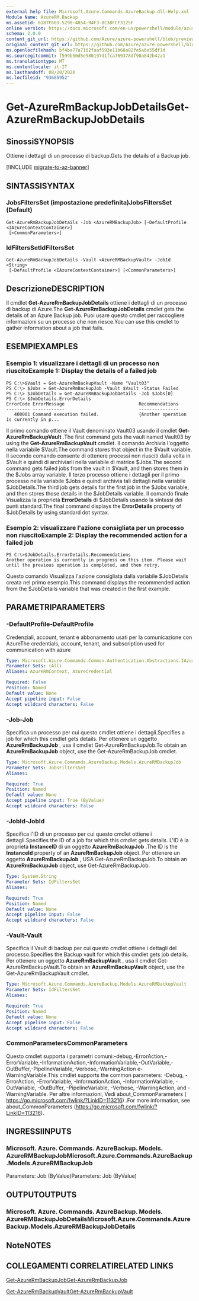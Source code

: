 ```yaml
---
external help file: Microsoft.Azure.Commands.AzureBackup.dll-Help.xml
Module Name: AzureRM.Backup
ms.assetid: 6187F603-5298-4854-94F3-0C38FCF3125F
online version: https://docs.microsoft.com/en-us/powershell/module/azurerm.backup/get-azurermbackupjobdetails
schema: 2.0.0
content_git_url: https://github.com/Azure/azure-powershell/blob/preview/src/ResourceManager/AzureBackup/Commands.AzureBackup/help/Get-AzureRmBackupJobDetails.md
original_content_git_url: https://github.com/Azure/azure-powershell/blob/preview/src/ResourceManager/AzureBackup/Commands.AzureBackup/help/Get-AzureRmBackupJobDetails.md
ms.openlocfilehash: bf4ba77a7162faaf593e11b68a82fe5a6e55df1d
ms.sourcegitcommit: f599b50d5e980197d1fca769378df90a842b42a1
ms.translationtype: MT
ms.contentlocale: it-IT
ms.lasthandoff: 08/20/2020
ms.locfileid: "93685952"
---
```

# <span data-ttu-id="f1d23-101">Get-AzureRmBackupJobDetails</span><span class="sxs-lookup"><span data-stu-id="f1d23-101">Get-AzureRmBackupJobDetails</span></span>

## <span data-ttu-id="f1d23-102">Sinossi</span><span class="sxs-lookup"><span data-stu-id="f1d23-102">SYNOPSIS</span></span>
<span data-ttu-id="f1d23-103">Ottiene i dettagli di un processo di backup.</span><span class="sxs-lookup"><span data-stu-id="f1d23-103">Gets the details of a Backup job.</span></span>

[!INCLUDE [migrate-to-az-banner](../../includes/migrate-to-az-banner.md)]

## <span data-ttu-id="f1d23-104">SINTASSI</span><span class="sxs-lookup"><span data-stu-id="f1d23-104">SYNTAX</span></span>

### <span data-ttu-id="f1d23-105">JobsFiltersSet (impostazione predefinita)</span><span class="sxs-lookup"><span data-stu-id="f1d23-105">JobsFiltersSet (Default)</span></span>
```
Get-AzureRmBackupJobDetails -Job <AzureRMBackupJob> [-DefaultProfile <IAzureContextContainer>]
 [<CommonParameters>]
```

### <span data-ttu-id="f1d23-106">IdFiltersSet</span><span class="sxs-lookup"><span data-stu-id="f1d23-106">IdFiltersSet</span></span>
```
Get-AzureRmBackupJobDetails -Vault <AzureRMBackupVault> -JobId <String>
 [-DefaultProfile <IAzureContextContainer>] [<CommonParameters>]
```

## <span data-ttu-id="f1d23-107">Descrizione</span><span class="sxs-lookup"><span data-stu-id="f1d23-107">DESCRIPTION</span></span>
<span data-ttu-id="f1d23-108">Il cmdlet **Get-AzureRmBackupJobDetails** ottiene i dettagli di un processo di backup di Azure.</span><span class="sxs-lookup"><span data-stu-id="f1d23-108">The **Get-AzureRmBackupJobDetails** cmdlet gets the details of an Azure Backup job.</span></span>
<span data-ttu-id="f1d23-109">Puoi usare questo cmdlet per raccogliere informazioni su un processo che non riesce.</span><span class="sxs-lookup"><span data-stu-id="f1d23-109">You can use this cmdlet to gather information about a job that fails.</span></span>

## <span data-ttu-id="f1d23-110">ESEMPI</span><span class="sxs-lookup"><span data-stu-id="f1d23-110">EXAMPLES</span></span>

### <span data-ttu-id="f1d23-111">Esempio 1: visualizzare i dettagli di un processo non riuscito</span><span class="sxs-lookup"><span data-stu-id="f1d23-111">Example 1: Display the details of a failed job</span></span>
```
PS C:\>$Vault = Get-AzureRmBackupVault -Name "Vault03" 
PS C:\> $Jobs = Get-AzureRmBackupJob -Vault $Vault -Status Failed
PS C:\> $JobDetails = Get-AzureRmBackupJobDetails -Job $Jobs[0]
PS C:\> $JobDetails.ErrorDetails
ErrorCode ErrorMessage                            Recommendations
--------- ------------                            ---------------
   400001 Command execution failed.               {Another operation is currently in p...
```

<span data-ttu-id="f1d23-112">Il primo comando ottiene il Vault denominato Vault03 usando il cmdlet **Get-AzureRmBackupVault** .</span><span class="sxs-lookup"><span data-stu-id="f1d23-112">The first command gets the vault named Vault03 by using the **Get-AzureRmBackupVault** cmdlet.</span></span>
<span data-ttu-id="f1d23-113">Il comando Archivia l'oggetto nella variabile $Vault.</span><span class="sxs-lookup"><span data-stu-id="f1d23-113">The command stores that object in the $Vault variable.</span></span>
<span data-ttu-id="f1d23-114">Il secondo comando consente di ottenere processi non riusciti dalla volta in $Vault e quindi di archiviarli nella variabile di matrice $Jobs.</span><span class="sxs-lookup"><span data-stu-id="f1d23-114">The second command gets failed jobs from the vault in $Vault, and then stores them in the $Jobs array variable.</span></span>
<span data-ttu-id="f1d23-115">Il terzo processo ottiene i dettagli per il primo processo nella variabile $Jobs e quindi archivia tali dettagli nella variabile $JobDetails.</span><span class="sxs-lookup"><span data-stu-id="f1d23-115">The third job gets details for the first job in the $Jobs variable, and then stores those details in the $JobDetails variable.</span></span>
<span data-ttu-id="f1d23-116">Il comando finale Visualizza la proprietà **ErrorDetails** di $JobDetails usando la sintassi dei punti standard.</span><span class="sxs-lookup"><span data-stu-id="f1d23-116">The final command displays the **ErrorDetails** property of $JobDetails by using standard dot syntax.</span></span>

### <span data-ttu-id="f1d23-117">Esempio 2: visualizzare l'azione consigliata per un processo non riuscito</span><span class="sxs-lookup"><span data-stu-id="f1d23-117">Example 2: Display the recommended action for a failed job</span></span>
```
PS C:\>$JobDetails.ErrorDetails.Recommendations
Another operation is currently in progress on this item. Please wait until the previous operation is completed, and then retry.
```

<span data-ttu-id="f1d23-118">Questo comando Visualizza l'azione consigliata dalla variabile $JobDetails creata nel primo esempio.</span><span class="sxs-lookup"><span data-stu-id="f1d23-118">This command displays the recommended action from the $JobDetails variable that was created in the first example.</span></span>

## <span data-ttu-id="f1d23-119">PARAMETRI</span><span class="sxs-lookup"><span data-stu-id="f1d23-119">PARAMETERS</span></span>

### <span data-ttu-id="f1d23-120">-DefaultProfile</span><span class="sxs-lookup"><span data-stu-id="f1d23-120">-DefaultProfile</span></span>
<span data-ttu-id="f1d23-121">Credenziali, account, tenant e abbonamento usati per la comunicazione con Azure</span><span class="sxs-lookup"><span data-stu-id="f1d23-121">The credentials, account, tenant, and subscription used for communication with azure</span></span>

```yaml
Type: Microsoft.Azure.Commands.Common.Authentication.Abstractions.IAzureContextContainer
Parameter Sets: (All)
Aliases: AzureRmContext, AzureCredential

Required: False
Position: Named
Default value: None
Accept pipeline input: False
Accept wildcard characters: False
```

### <span data-ttu-id="f1d23-122">-Job</span><span class="sxs-lookup"><span data-stu-id="f1d23-122">-Job</span></span>
<span data-ttu-id="f1d23-123">Specifica un processo per cui questo cmdlet ottiene i dettagli.</span><span class="sxs-lookup"><span data-stu-id="f1d23-123">Specifies a job for which this cmdlet gets details.</span></span>
<span data-ttu-id="f1d23-124">Per ottenere un oggetto **AzureRmBackupJob** , usa il cmdlet Get-AzureRmBackupJob.</span><span class="sxs-lookup"><span data-stu-id="f1d23-124">To obtain an **AzureRmBackupJob** object, use the Get-AzureRmBackupJob cmdlet.</span></span>

```yaml
Type: Microsoft.Azure.Commands.AzureBackup.Models.AzureRMBackupJob
Parameter Sets: JobsFiltersSet
Aliases:

Required: True
Position: Named
Default value: None
Accept pipeline input: True (ByValue)
Accept wildcard characters: False
```

### <span data-ttu-id="f1d23-125">-JobId</span><span class="sxs-lookup"><span data-stu-id="f1d23-125">-JobId</span></span>
<span data-ttu-id="f1d23-126">Specifica l'ID di un processo per cui questo cmdlet ottiene i dettagli.</span><span class="sxs-lookup"><span data-stu-id="f1d23-126">Specifies the ID of a job for which this cmdlet gets details.</span></span>
<span data-ttu-id="f1d23-127">L'ID è la proprietà **InstanceID** di un oggetto **AzureRmBackupJob** .</span><span class="sxs-lookup"><span data-stu-id="f1d23-127">The ID is the **InstanceId** property of an **AzureRmBackupJob** object.</span></span>
<span data-ttu-id="f1d23-128">Per ottenere un oggetto **AzureRmBackupJob** , USA Get-AzureRmBackupJob.</span><span class="sxs-lookup"><span data-stu-id="f1d23-128">To obtain an **AzureRmBackupJob** object, use Get-AzureRmBackupJob.</span></span>

```yaml
Type: System.String
Parameter Sets: IdFiltersSet
Aliases:

Required: True
Position: Named
Default value: None
Accept pipeline input: False
Accept wildcard characters: False
```

### <span data-ttu-id="f1d23-129">-Vault</span><span class="sxs-lookup"><span data-stu-id="f1d23-129">-Vault</span></span>
<span data-ttu-id="f1d23-130">Specifica il Vault di backup per cui questo cmdlet ottiene i dettagli del processo.</span><span class="sxs-lookup"><span data-stu-id="f1d23-130">Specifies the Backup vault for which this cmdlet gets job details.</span></span>
<span data-ttu-id="f1d23-131">Per ottenere un oggetto **AzureRmBackupVault** , usa il cmdlet Get-AzureRmBackupVault.</span><span class="sxs-lookup"><span data-stu-id="f1d23-131">To obtain an **AzureRmBackupVault** object, use the Get-AzureRmBackupVault cmdlet.</span></span>

```yaml
Type: Microsoft.Azure.Commands.AzureBackup.Models.AzureRMBackupVault
Parameter Sets: IdFiltersSet
Aliases:

Required: True
Position: Named
Default value: None
Accept pipeline input: False
Accept wildcard characters: False
```

### <span data-ttu-id="f1d23-132">CommonParameters</span><span class="sxs-lookup"><span data-stu-id="f1d23-132">CommonParameters</span></span>
<span data-ttu-id="f1d23-133">Questo cmdlet supporta i parametri comuni:-debug,-ErrorAction,-ErrorVariable,-InformationAction,-InformationVariable,-OutVariable,-OutBuffer,-PipelineVariable,-Verbose,-WarningAction e-WarningVariable.</span><span class="sxs-lookup"><span data-stu-id="f1d23-133">This cmdlet supports the common parameters: -Debug, -ErrorAction, -ErrorVariable, -InformationAction, -InformationVariable, -OutVariable, -OutBuffer, -PipelineVariable, -Verbose, -WarningAction, and -WarningVariable.</span></span> <span data-ttu-id="f1d23-134">Per altre informazioni, Vedi about_CommonParameters ( https://go.microsoft.com/fwlink/?LinkID=113216) .</span><span class="sxs-lookup"><span data-stu-id="f1d23-134">For more information, see about_CommonParameters (https://go.microsoft.com/fwlink/?LinkID=113216).</span></span>

## <span data-ttu-id="f1d23-135">INGRESSI</span><span class="sxs-lookup"><span data-stu-id="f1d23-135">INPUTS</span></span>

### <span data-ttu-id="f1d23-136">Microsoft. Azure. Commands. AzureBackup. Models. AzureRMBackupJob</span><span class="sxs-lookup"><span data-stu-id="f1d23-136">Microsoft.Azure.Commands.AzureBackup.Models.AzureRMBackupJob</span></span>
<span data-ttu-id="f1d23-137">Parameters: Job (ByValue)</span><span class="sxs-lookup"><span data-stu-id="f1d23-137">Parameters: Job (ByValue)</span></span>

## <span data-ttu-id="f1d23-138">OUTPUT</span><span class="sxs-lookup"><span data-stu-id="f1d23-138">OUTPUTS</span></span>

### <span data-ttu-id="f1d23-139">Microsoft. Azure. Commands. AzureBackup. Models. AzureRMBackupJobDetails</span><span class="sxs-lookup"><span data-stu-id="f1d23-139">Microsoft.Azure.Commands.AzureBackup.Models.AzureRMBackupJobDetails</span></span>

## <span data-ttu-id="f1d23-140">Note</span><span class="sxs-lookup"><span data-stu-id="f1d23-140">NOTES</span></span>

## <span data-ttu-id="f1d23-141">COLLEGAMENTI CORRELATI</span><span class="sxs-lookup"><span data-stu-id="f1d23-141">RELATED LINKS</span></span>

[<span data-ttu-id="f1d23-142">Get-AzureRmBackupJob</span><span class="sxs-lookup"><span data-stu-id="f1d23-142">Get-AzureRmBackupJob</span></span>](./Get-AzureRmBackupJob.md)

[<span data-ttu-id="f1d23-143">Get-AzureRmBackupVault</span><span class="sxs-lookup"><span data-stu-id="f1d23-143">Get-AzureRmBackupVault</span></span>](./Get-AzureRmBackupVault.md)


